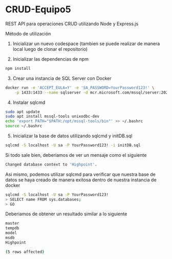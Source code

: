 # CRUD-Equipo5

REST API para operaciones CRUD utilizando Node y Express.js

Método de utilización
1) Inicializar un nuevo codespace (tambien se puede realizar de manera local luego de clonar el repositorio)

2) Inicializar las dependencias de npm
```sh
npm install
```

3) Crear una instancia de SQL Server con Docker  
```sh
docker run -e 'ACCEPT_EULA=Y' -e 'SA_PASSWORD=YourPassword123!' \
    -p 1433:1433 --name sqlserver -d mcr.microsoft.com/mssql/server:2022-latest
```
4) Instalar sqlcmd
```sh
sudo apt update
sudo apt install mssql-tools unixodbc-dev
echo 'export PATH="$PATH:/opt/mssql-tools/bin"' >> ~/.bashrc
source ~/.bashrc
```

5) Inicializar la base de datos utilizando sqlcmd y initDB.sql
```sh
sqlcmd -S localhost -U sa -P YourPassword123! -i initDB.sql
```
Si todo sale bien, deberiamos de ver un mensaje como el siguiente
```sh 
Changed database context to 'Highpoint'.
```
Asi mismo, podemos utilizar sqlcmd para verificar que nuestra base de 
datos se haya creado de manera exitosa dentro de nuestra instancia de docker
```sh
sqlcmd -S localhost -U sa -P YourPassword123!
> SELECT name FROM sys.databases;
> GO
```
Deberiamos de obtener un resultado similar a lo siguiente
```sh
master                                                                                                                          
tempdb                                                                                                                          
model                                                                                                                           
msdb                                                                                                                            
Highpoint

(5 rows affected)     
```
